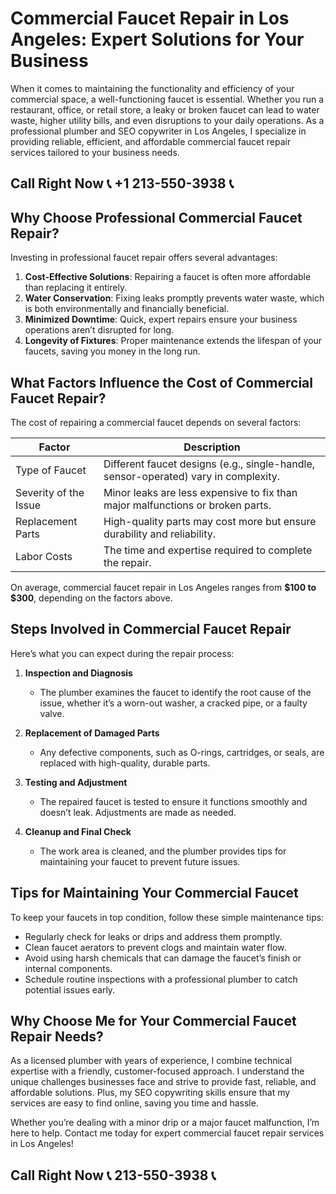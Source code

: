 # Commercial Faucet Repair in Los Angeles: Expert Solutions for Your Business  

When it comes to maintaining the functionality and efficiency of your commercial space, a well-functioning faucet is essential. Whether you run a restaurant, office, or retail store, a leaky or broken faucet can lead to water waste, higher utility bills, and even disruptions to your daily operations. As a professional plumber and SEO copywriter in Los Angeles, I specialize in providing reliable, efficient, and affordable commercial faucet repair services tailored to your business needs.  

## Call Right Now 📞 +1 213-550-3938 📞

## Why Choose Professional Commercial Faucet Repair?  

Investing in professional faucet repair offers several advantages:  

1. **Cost-Effective Solutions**: Repairing a faucet is often more affordable than replacing it entirely.  
2. **Water Conservation**: Fixing leaks promptly prevents water waste, which is both environmentally and financially beneficial.  
3. **Minimized Downtime**: Quick, expert repairs ensure your business operations aren’t disrupted for long.  
4. **Longevity of Fixtures**: Proper maintenance extends the lifespan of your faucets, saving you money in the long run.  

## What Factors Influence the Cost of Commercial Faucet Repair?  

The cost of repairing a commercial faucet depends on several factors:  

| **Factor**                | **Description**                                                                 |  
|---------------------------|---------------------------------------------------------------------------------|  
| Type of Faucet            | Different faucet designs (e.g., single-handle, sensor-operated) vary in complexity. |  
| Severity of the Issue    | Minor leaks are less expensive to fix than major malfunctions or broken parts.   |  
| Replacement Parts         | High-quality parts may cost more but ensure durability and reliability.         |  
| Labor Costs               | The time and expertise required to complete the repair.                         |  

On average, commercial faucet repair in Los Angeles ranges from **$100 to $300**, depending on the factors above.  

## Steps Involved in Commercial Faucet Repair  

Here’s what you can expect during the repair process:  

1. **Inspection and Diagnosis**  
   - The plumber examines the faucet to identify the root cause of the issue, whether it’s a worn-out washer, a cracked pipe, or a faulty valve.  

2. **Replacement of Damaged Parts**  
   - Any defective components, such as O-rings, cartridges, or seals, are replaced with high-quality, durable parts.  

3. **Testing and Adjustment**  
   - The repaired faucet is tested to ensure it functions smoothly and doesn’t leak. Adjustments are made as needed.  

4. **Cleanup and Final Check**  
   - The work area is cleaned, and the plumber provides tips for maintaining your faucet to prevent future issues.  

## Tips for Maintaining Your Commercial Faucet  

To keep your faucets in top condition, follow these simple maintenance tips:  

- Regularly check for leaks or drips and address them promptly.  
- Clean faucet aerators to prevent clogs and maintain water flow.  
- Avoid using harsh chemicals that can damage the faucet’s finish or internal components.  
- Schedule routine inspections with a professional plumber to catch potential issues early.  

## Why Choose Me for Your Commercial Faucet Repair Needs?  

As a licensed plumber with years of experience, I combine technical expertise with a friendly, customer-focused approach. I understand the unique challenges businesses face and strive to provide fast, reliable, and affordable solutions. Plus, my SEO copywriting skills ensure that my services are easy to find online, saving you time and hassle.  

Whether you’re dealing with a minor drip or a major faucet malfunction, I’m here to help. Contact me today for expert commercial faucet repair services in Los Angeles!
## Call Right Now 📞 213-550-3938 📞